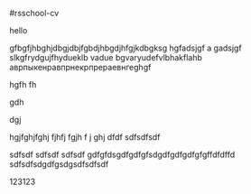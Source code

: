 #rsschool-cv

hello

gfbgfjhbghjdbgjdbjfgbdjhbgdjhfgjkdbgksg  hgfadsjgf a gadsjgf slkgfrydgujfhydueklb vadue bgvaryudefvlbhakflahb
аврпыкенравпрнекрпрераевнгеghgf

hgfh
fh

gdh

dgj

hgjfghjfghj
fjhfj
fgjh
f
j
ghj
dfdf
sdfsdfsdf

sdfsdf
sdfsdf
sdfsdf
gdfgfdsgdfgdfgfsdgdfgdfgdfgfgffdfdffd\
sdfsdfsdgdfgsdgsdfsdfsdf

123123